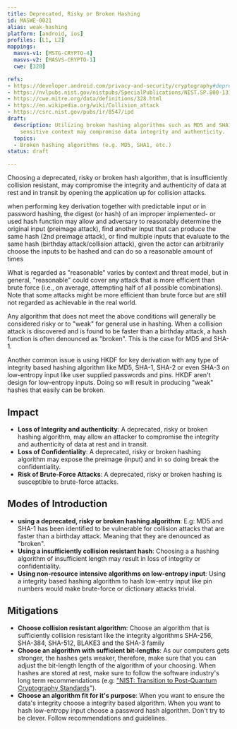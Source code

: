 ```yaml
---
title: Deprecated, Risky or Broken Hashing
id: MASWE-0021
alias: weak-hashing
platform: [android, ios]
profiles: [L1, L2]
mappings:
  masvs-v1: [MSTG-CRYPTO-4]
  masvs-v2: [MASVS-CRYPTO-1]
  cwe: [328]

refs:
- https://developer.android.com/privacy-and-security/cryptography#deprecated-functionality
- https://nvlpubs.nist.gov/nistpubs/SpecialPublications/NIST.SP.800-131Ar2.pdf
- https://cwe.mitre.org/data/definitions/328.html
- https://en.wikipedia.org/wiki/Collision_attack
- https://csrc.nist.gov/pubs/ir/8547/ipd
draft:
  description: Utilizing broken hashing algorithms such as MD5 and SHA1 in a security
    sensitive context may compromise data integrity and authenticity.
  topics:
  - Broken hashing algorithms (e.g. MD5, SHA1, etc.)
status: draft

---
```


Choosing a deprecated, risky or broken hash algorithm, that is insufficiently collision resistant, may compromise the integrity and authenticity of data at rest and in transit by opening the application up for collision attacks.

when performing key derivation together with predictable input or in password hashing, the digest (or hash) of an improper implemented- or used hash function may allow and adversary to reasonably determine the original input (preimage attack), find another input that can produce the same hash (2nd preimage attack), or find multiple inputs that evaluate to the same hash (birthday attack/collision attack), given the actor can arbitrarily choose the inputs to be hashed and can do so a reasonable amount of times

What is regarded as "reasonable" varies by context and threat model, but in general, "reasonable" could cover any attack that is more efficient than brute force (i.e., on average, attempting half of all possible combinations). Note that some attacks might be more efficient than brute force but are still not regarded as achievable in the real world.

Any algorithm that does not meet the above conditions will generally be considered risky or to "weak" for general use in hashing. When a collision attack is discovered and is found to be faster than a birthday attack, a hash function is often denounced as "broken". This is the case for MD5 and SHA-1.

Another common issue is using HKDF for key derivation with any type of integrity based hashing algorithm like MD5, SHA-1, SHA-2 or even SHA-3 on low-entropy input like user supplied passwords and pins. HKDF aren't design for low-entropy inputs. Doing so will result in producing "weak" hashes that easily can be broken.

## Impact

- **Loss of Integrity and authenticity**: A deprecated, risky or broken hashing algorithm, may allow an attacker to compromise the integrity and authenticity of data at rest and in transit.
- **Loss of Confidentiality**: A deprecated, risky or broken hashing algorithm may expose the preimage (input) and in so doing break the confidentiality.
- **Risk of Brute-Force Attacks**: A deprecated, risky or broken hashing is susceptible to brute-force attacks.

## Modes of Introduction

- **using a deprecated, risky or broken hashing algorithm**: E.g: MD5 and SHA-1 has been identified to be vulnerable for collision attacks that are faster than a birthday attack. Meaning that they are denounced as "broken".
- **Using a insufficiently collision resistant hash**: Choosing a a hashing algorithm of insufficient length may result in loss of integrity or confidentiality.
- **Using non-resource intensive algorithms on low-entropy input**: Using a integrity based hashing algorithm to hash low-entry input like pin numbers would make brute-force or dictionary attacks trivial.

## Mitigations

- **Choose collision resistant algorithm**: Choose an algorithm that is sufficiently collision resistant like the integrity algorithms SHA-256, SHA-384, SHA-512, BLAKE3 and the SHA-3 family
- **Choose an algorithm with sufficient bit-lengths**: As our computers gets stronger, the hashes gets weaker, therefore, make sure that you can adjust the bit-length length of the algorithm of your choosing. When hashes are stored at rest, make sure to follow the software industry's long term recommendations (e.g: ["NIST: Transition to Post-Quantum Cryptography Standards](https://csrc.nist.gov/pubs/ir/8547/ipd)").
- **Choose an algorithm fit for it's purpose**: When you want to ensure the data's integrity choose a integrity based algorithm. When you want to hash low-entropy input choose a password hash algorithm. Don't try to be clever. Follow recommendations and guidelines.

